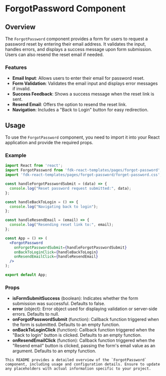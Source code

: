 # ForgotPassword Component

## Overview

The `ForgotPassword` component provides a form for users to request a password reset by entering their email address. It validates the input, handles errors, and displays a success message upon form submission. Users can also resend the reset email if needed.

### Features

- **Email Input**: Allows users to enter their email for password reset.
- **Form Validation**: Validates the email input and displays error messages if invalid.
- **Success Feedback**: Shows a success message when the reset link is sent.
- **Resend Email**: Offers the option to resend the reset link.
- **Navigation**: Includes a "Back to Login" button for easy redirection.

## Usage
To use the `ForgotPassword` component, you need to import it into your React application and provide the required props.

### Example

```jsx
import React from 'react';
import ForgotPassword from 'fdk-react-templates/pages/forgot-password';
import 'fdk-react-templates/pages/forgot-password/forget-password.css';

const handleForgotPasswordSubmit = (data) => {
  console.log("Reset password request submitted:", data);
};

const handleBackToLogin = () => {
  console.log("Navigating back to login");
};

const handleResendEmail = (email) => {
  console.log("Resending reset link to:", email);
};

const App = () => (
  <ForgotPassword
    onForgotPasswordSubmit={handleForgotPasswordSubmit}
    onBackToLoginClick={handleBackToLogin}
    onResendEmailClick={handleResendEmail}
  />
);

export default App;

```

### Props

- **isFormSubmitSuccess** (boolean): Indicates whether the form submission was successful. Defaults to false.
- **error** (object): Error object used for displaying validation or server-side errors. Defaults to null.
- **onForgotPasswordSubmit** (function): Callback function triggered when the form is submitted. Defaults to an empty function.
- **onBackToLoginClick** (function): Callback function triggered when the "Back to login" button is clicked. Defaults to an empty function.
- **onResendEmailClick** (function): Callback function triggered when the "Resend email" button is clicked, passing the form's email value as an argument. Defaults to an empty function.

```
This README provides a detailed overview of the `ForgotPassword` component, including usage and configuration details. Ensure to update any placeholders with actual information specific to your project.
